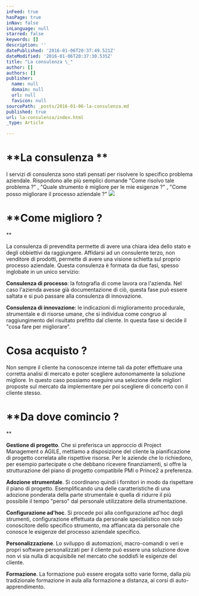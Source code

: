 ```yaml
---
inFeed: true
hasPage: true
inNav: false
inLanguage: null
starred: false
keywords: []
description: ''
datePublished: '2016-01-06T20:37:49.521Z'
dateModified: '2016-01-06T20:37:30.535Z'
title: "La consulenza \_"
author: []
authors: []
publisher:
  name: null
  domain: null
  url: null
  favicon: null
sourcePath: _posts/2016-01-06-la-consulenza.md
published: true
url: la-consulenza/index.html
_type: Article

---
```

# **La consulenza  **

I servizi di consulenza sono stati pensati per risolvere lo specifico problema aziendale. Rispondono alle più semplici domande "Come risolvo tale problema ?" , "Quale strumento è migliore per le mie esigenze ?" , "Come posso migliorare il processo aziendale ?"
![](https://the-grid-user-content.s3-us-west-2.amazonaws.com/63e0ca7a-55d2-4d66-84e0-b51d3533748b.png)

# **Come miglioro ? 
**

La consulenza di prevendita permette di avere una chiara idea dello stato e degli obbiettivi da raggiungere. Affidarsi ad un consulente terzo, non venditore di prodotti, permette di avere una visione schietta sul proprio processo aziendale. Questa consulenza è formata da due fasi, spesso inglobate in un unico servizio:

**Consulenza di processo**: la fotografia di come lavora ora l'azienda. Nel caso l'azienda avesse già documentazione di ciò, questa fase può essere saltata e si può passare alla consulenza di innovazione. 

**Consulenza di innovazione**: le indicazioni di miglioramento procedurale, strumentale e di risorse umane, che si individua come congruo al raggiungimento del risultato prefitto dal cliente. In questa fase si decide il "cosa fare per migliorare". 

# **Cosa acquisto ?**

Non sempre il cliente ha conoscenze interne tali da poter effettuare una corretta analisi di mercato e poter scegliere autonomamente la soluzione migliore. In questo caso possiamo eseguire una selezione delle migliori proposte sul mercato da implementare per poi scegliere di concerto con il cliente stesso. 

# **Da dove comincio ?
**

**Gestione di progetto**. Che si preferisca un approccio di Project Management o AGILE, mettiamo a disposizione del cliente la pianificazione di progetto correlata alle rispettive risorse. Per le aziende che lo richiedono, per esempio partecipate o che debbano ricevere finanziamenti, si offre la strutturazione del piano di progetto compatibile PMI o Prince2 a preferenza. 

**Adozione strumentale**. Si coordinano quindi i fornitori in modo da rispettare il piano di progetto. Esemplificando una delle caratteristiche di una adozione ponderata della parte strumentale è quella di ridurre il più possibile il tempo "perso" dal personale utilizzatore della strumentazione. 

**Configurazione ad'hoc**. Si procede poi alla configurazione ad'hoc degli strumenti, configurazione effettuata da personale specialistico non solo conoscitore dello specifico strumento, ma affiancata da personale che conosce le esigenze del processo aziendale specifico. 

**Personalizzazione**. Lo sviluppo di automazioni, macro-comandi o veri e propri software personalizzati per il cliente può essere una soluzione dove non vi sia nulla di acquisibile nel mercato che soddisfi le esigenze del cliente. 

**Formazione**. La formazione può essere erogata sotto varie forme, dalla più tradizionale formazione in aula alla formazione a distanza, ai corsi di auto-apprendimento.